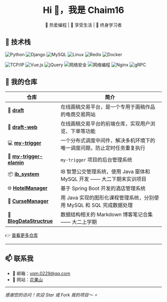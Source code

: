 <p align="center">
  <h1 align="center">Hi 👋，我是 Chaim16</h1>
  <p align="center">🌟 热爱编程 | 🥗 享受生活 | 🧠 终身学习者</p>
</p>

## 🧰 技术栈

<p align="left">
  <img src="https://img.shields.io/badge/Python-3776AB?style=flat&logo=python&logoColor=white" alt="Python"/>
  <img src="https://img.shields.io/badge/Django-092E20?style=flat&logo=django&logoColor=white" alt="Django"/>
  <img src="https://img.shields.io/badge/MySQL-4479A1?style=flat&logo=mysql&logoColor=white" alt="MySQL"/>
  <img src="https://img.shields.io/badge/Linux-FCC624?style=flat&logo=linux&logoColor=black" alt="Linux"/>
  <img src="https://img.shields.io/badge/Redis-DC382D?style=flat&logo=redis&logoColor=white" alt="Redis"/>
  <img src="https://img.shields.io/badge/Docker-2496ED?style=flat&logo=docker&logoColor=white" alt="Docker"/>
</p>

<p align="left">
  <img src="https://img.shields.io/badge/TCP/IP-00599C?style=flat&logo=wireshark&logoColor=white" alt="TCP/IP"/>  
  <img src="https://img.shields.io/badge/Vue.js-4FC08D?style=flat&logo=vue.js&logoColor=white" alt="Vue.js"/>
  <img src="https://img.shields.io/badge/jQuery-0769AD?style=flat&logo=jquery&logoColor=white" alt="jQuery"/>
  <img src="https://img.shields.io/badge/网络安全-FF6B81?style=flat&logo=hackthebox&logoColor=white" alt="网络安全"/>
  <img src="https://img.shields.io/badge/网络编程-007ACC?style=flat&logo=socket.io&logoColor=white" alt="网络编程"/>
  <img src="https://img.shields.io/badge/Nginx-009639?style=flat&logo=nginx&logoColor=white" alt="Nginx"/>
  <img src="https://img.shields.io/badge/gRPC-0091E5?style=flat&logo=grpc&logoColor=white" alt="gRPC"/>
</p>

## 📌 我的仓库

| 仓库                                                         | 简介                                                         |
| ------------------------------------------------------------ | ------------------------------------------------------------ |
| 🎃 [**draft**](https://github.com/Chaim16/draft)              | 在线画稿交易平台，是一个专用于画稿作品的电商交易网站         |
| 🍟 [**draft-web**](https://github.com/Chaim16/draft-web)      | 在线画稿交易平台的前端仓库，实现用户浏览、下单等功能         |
| 💻 [**my-trigger**](https://github.com/Chaim16/my-trigger)    | 一个分布式调度中间件，解决多机环境下的唯一调度问题，防止定时任务重复执行 |
| 🔧 [**my-trigger-elamin**](https://github.com/Chaim16/my-trigger-elamin) | `my-trigger` 项目的后台管理系统                              |
| 📦 [**ib_system**](https://github.com/Chaim16/ib_system)      | IB 智慧公交管理系统，使用 Java 窗体和 MySQL 开发 —— 大二下期末实训项目 |
| 🌐 [**HotelManager**](https://github.com/Chaim16/HotelManager) | 基于 Spring Boot 开发的酒店管理系统                          |
| 🥡 [**CurseManager**](https://github.com/Chaim16/CurseManager) | 用 Java 实现的图形化课程管理系统，分别使用 MySQL 和 SQL 完成数据处理 |
| 🥗 [**BlogDataStructrue**](https://github.com/Chaim16/BlogDataStructrue) | 数据结构相关的 Markdown 博客笔记合集 —— 大二上学期           |

👉 [查看更多仓库](https://github.com/Chaim16?tab=repositories)

------

## 📫 联系我

- 📮 邮箱：yqm.0229@qq.com
- 💼 网站：[花果山](https://spc.yuqm.com/)

------

*感谢您的访问！欢迎 Star 或 Fork 我的项目～ ⭐️*

